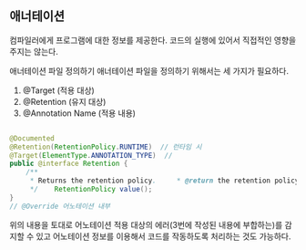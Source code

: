 ## 애너테이션
컴파일러에게 프로그램에 대한 정보를 제공한다. 코드의 실행에 있어서 직접적인 영향을 주지는 않는다. 

애너테이션 파일 정의하기
애너테이션 파일을 정의하기 위해서는 세 가지가 필요하다.
1. @Target (적용 대상)
2. @Retention (유지 대상)
3. @Annotation Name (적용 내용)

```java

@Documented  
@Retention(RetentionPolicy.RUNTIME)  // 런타임 시
@Target(ElementType.ANNOTATION_TYPE)  // 
public @interface Retention {  
    /**  
     * Returns the retention policy.     * @return the retention policy  
     */    RetentionPolicy value();  
}
// @Override 어노테이션 내부

```

위의 내용을 토대로 어노테이션 적용 대상의 에러(3번에 작성된 내용에 부합하는)를 감지할 수 있고 어노테이션 정보를 이용해서 코드를 작동하도록 처리하는 것도 가능하다.  